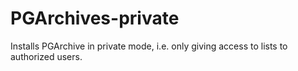 # PGArchives-private

Installs PGArchive in private mode, i.e. only giving access to lists to authorized users.
